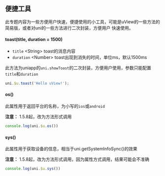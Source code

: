 ## 便捷工具

<demo-model url="/pages/componentsA/toast/index"></demo-model>


此专题内容为一些方便用户快速，便捷使用的小工具，可能是uView的一些方法的简易版，或者对uni的一些方法进行二次封装，方便用户
快速使用。


#### toast(title, duration = 1500)

- `title` <String\> toast的消息内容
- `duration` <Number\> toast出现到消失的时间，单位ms，默认1500ms

此方法为uniapp的`uni.showToast`的二次封装，方便用户使用，参数只能配置`title`和`duration`

```js
uni.$u.toast('Hello uView!');
```


#### os() <Badge text="1.5.5" />

此属性用于返回平台的名称，为小写的`ios`或`android`  

**注意：** 1.5.8起，改为方法形式调用

```js
console.log(uni.$u.os())
```


#### sys() <Badge text="1.5.5" />

此属性用于获取设备的信息，相当于uni.getSystemInfoSync()的效果  

**注意：** 1.5.8起，改为方法形式调用，因为属性方式调用，结果可能会不准确

```js
console.log(uni.$u.sys())
```

